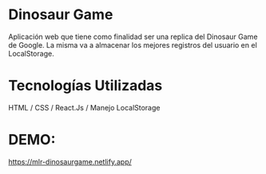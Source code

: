 # Dinosaur Game
Aplicación web que tiene como finalidad ser una replica del Dinosaur Game de Google.
La misma va a almacenar los mejores registros del usuario en el LocalStorage.

# Tecnologías Utilizadas
HTML / CSS / React.Js / Manejo LocalStorage

# DEMO:
https://mlr-dinosaurgame.netlify.app/